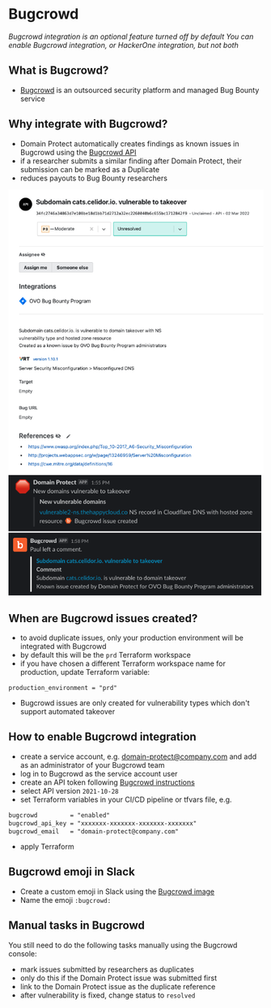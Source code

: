 # Bugcrowd
*Bugcrowd integration is an optional feature turned off by default*
*You can enable Bugcrowd integration, or HackerOne integration, but not both*

## What is Bugcrowd?
* [Bugcrowd](https://bugcrowd.com) is an outsourced security platform and managed Bug Bounty service

## Why integrate with Bugcrowd?
* Domain Protect automatically creates findings as known issues in Bugcrowd using the [Bugcrowd API](https://docs.bugcrowd.com/api/getting-started/)
* if a researcher submits a similar finding after Domain Protect, their submission can be marked as a Duplicate
* reduces payouts to Bug Bounty researchers

<img src="assets/images/bugcrowd-issue.png" width="600">

<img src="assets/images/bugcrowd-vulnerability.png" width="500">

<img src="assets/images/bugcrowd-comment.png" width="500">

## When are Bugcrowd issues created?
* to avoid duplicate issues, only your production environment will be integrated with Bugcrowd
* by default this will be the `prd` Terraform workspace
* if you have chosen a different Terraform workspace name for production, update Terraform variable:
```
production_environment = "prd"
```
* Bugcrowd issues are only created for vulnerability types which don't support automated takeover

## How to enable Bugcrowd integration
* create a service account, e.g. domain-protect@company.com and add as an administrator of your Bugcrowd team
* log in to Bugcrowd as the service account user
* create an API token following [Bugcrowd instructions](https://docs.bugcrowd.com/api/getting-started/)
* select API version `2021-10-28`
* set Terraform variables in your CI/CD pipeline or tfvars file, e.g.

```
bugcrowd         = "enabled"
bugcrowd_api_key = "xxxxxxx-xxxxxxx-xxxxxxx-xxxxxxx"
bugcrowd_email   = "domain-protect@company.com"
```
* apply Terraform

## Bugcrowd emoji in Slack
* Create a custom emoji in Slack using the [Bugcrowd image](docs/assets/slack/bugcrowd.png)
* Name the emoji `:bugcrowd:`

## Manual tasks in Bugcrowd
You still need to do the following tasks manually using the Bugcrowd console:
* mark issues submitted by researchers as duplicates
* only do this if the Domain Protect issue was submitted first
* link to the Domain Protect issue as the duplicate reference
* after vulnerability is fixed, change status to `resolved`

